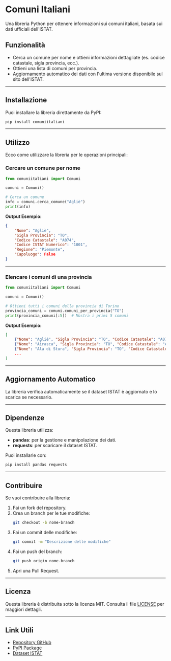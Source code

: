 
# Comuni Italiani

Una libreria Python per ottenere informazioni sui comuni italiani, basata sui dati ufficiali dell'ISTAT.

## **Funzionalità**
- Cerca un comune per nome e ottieni informazioni dettagliate (es. codice catastale, sigla provincia, ecc.).
- Ottieni una lista di comuni per provincia.
- Aggiornamento automatico dei dati con l'ultima versione disponibile sul sito dell'ISTAT.

---

## **Installazione**
Puoi installare la libreria direttamente da PyPI:

```bash
pip install comuniitaliani
```

---

## **Utilizzo**
Ecco come utilizzare la libreria per le operazioni principali:

### **Cercare un comune per nome**
```python
from comuniitaliani import Comuni

comuni = Comuni()

# Cerca un comune
info = comuni.cerca_comune("Agliè")
print(info)
```

**Output Esempio:**
```json
{
    "Nome": "Agliè",
    "Sigla Provincia": "TO",
    "Codice Catastale": "A074",
    "Codice ISTAT Numerico": "1001",
    "Regione": "Piemonte",
    "Capoluogo": False
}
```

---

### **Elencare i comuni di una provincia**
```python
from comuniitaliani import Comuni

comuni = Comuni()

# Ottieni tutti i comuni della provincia di Torino
provincia_comuni = comuni.comuni_per_provincia("TO")
print(provincia_comuni[:5])  # Mostra i primi 5 comuni
```

**Output Esempio:**
```json
[
    {"Nome": "Agliè", "Sigla Provincia": "TO", "Codice Catastale": "A074"},
    {"Nome": "Airasca", "Sigla Provincia": "TO", "Codice Catastale": "A109"},
    {"Nome": "Ala di Stura", "Sigla Provincia": "TO", "Codice Catastale": "A117"},
    ...
]
```

---

## **Aggiornamento Automatico**
La libreria verifica automaticamente se il dataset ISTAT è aggiornato e lo scarica se necessario.

---

## **Dipendenze**
Questa libreria utilizza:
- **pandas**: per la gestione e manipolazione dei dati.
- **requests**: per scaricare il dataset ISTAT.

Puoi installarle con:
```bash
pip install pandas requests
```

---

## **Contribuire**
Se vuoi contribuire alla libreria:
1. Fai un fork del repository.
2. Crea un branch per le tue modifiche:
   ```bash
   git checkout -b nome-branch
   ```
3. Fai un commit delle modifiche:
   ```bash
   git commit -m "Descrizione delle modifiche"
   ```
4. Fai un push del branch:
   ```bash
   git push origin nome-branch
   ```
5. Apri una Pull Request.

---

## **Licenza**
Questa libreria è distribuita sotto la licenza MIT. Consulta il file [LICENSE](./LICENSE) per maggiori dettagli.

---

## **Link Utili**
- [Repository GitHub](https://github.com/cvrboni/comuniitaliani)
- [PyPI Package](https://pypi.org/project/comuniitaliani)
- [Dataset ISTAT](https://www.istat.it/it/archivio/6789)
